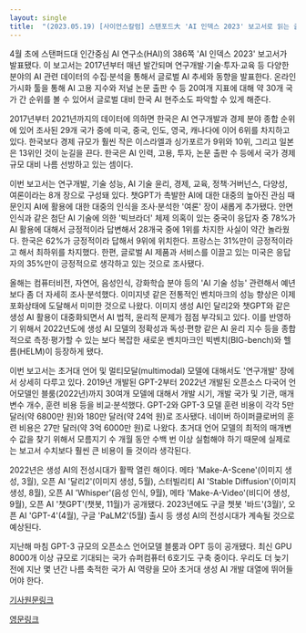 ```yaml
---
layout: single
title:  "(2023.05.19) [사이언스칼럼] 스탠포드大 'AI 인덱스 2023' 보고서로 읽는 글로벌 AI 트랜드"
---
```


4월 초에 스탠퍼드대 인간중심 AI 연구소(HAI)의 386쪽 'AI 인덱스 2023' 보고서가 발표됐다. 이 보고서는 2017년부터 매년 발간되며 연구개발·기술·투자·교육 등 다양한 분야의 AI 관련 데이터의 수집·분석을 통해서 글로벌 AI 추세와 동향을 발표한다. 온라인 가시화 툴을 통해 AI 고용 지수와 저널 논문 출판 수 등 20여개 지표에 대해 약 30개 국가 간 순위를 볼 수 있어서 글로벌 대비 한국 AI 현주소도 파악할 수 있게 해준다.

2017년부터 2021년까지의 데이터에 의하면 한국은 AI 연구개발과 경제 분야 종합 순위에 있어 조사된 29개 국가 중에 미국, 중국, 인도, 영국, 캐나다에 이어 6위를 차지하고 있다. 한국보다 경제 규모가 훨씬 작은 이스라엘과 싱가포르가 9위와 10위, 그리고 일본은 13위인 것이 눈길을 끈다. 한국은 AI 인력, 고용, 투자, 논문 출판 수 등에서 국가 경제 규모 대비 나름 선방하고 있는 셈이다.

이번 보고서는 연구개발, 기술 성능, AI 기술 윤리, 경제, 교육, 정책·거버넌스, 다양성, 여론이라는 8개 장으로 구성돼 있다. 챗GPT가 촉발한 AI에 대한 대중의 높아진 관심 때문인지 AI에 활용에 대한 대중의 인식을 조사·분석한 '여론' 장이 새롭게 추가됐다. 안면인식과 같은 첨단 AI 기술에 의한 '빅브라더' 체제 의혹이 있는 중국이 응답자 중 78%가 AI 활용에 대해서 긍정적이라 답변해서 28개국 중에 1위를 차지한 사실이 약간 놀라웠다. 한국은 62%가 긍정적이라 답해서 9위에 위치한다. 프랑스는 31%만이 긍정적이라고 해서 최하위를 차지했다. 한편, 글로벌 AI 제품과 서비스를 이끌고 있는 미국은 응답자의 35%만이 긍정적으로 생각하고 있는 것으로 조사됐다.

올해는 컴퓨터비전, 자연어, 음성인식, 강화학습 분야 등의 'AI 기술 성능' 관련해서 예년보다 좀 더 자세히 조사·분석했다. 이미지넷 같은 전통적인 벤치마크의 성능 향상은 이제 포화상태에 도달해서 미미한 것으로 나왔다. 이미지 생성 AI인 달리2와 챗GPT와 같은 생성 AI 활용이 대중화되면서 AI 법적, 윤리적 문제가 점점 부각되고 있다. 이를 반영하기 위해서 2022년도에 생성 AI 모델의 정확성과 독성·편향 같은 AI 윤리 지수 등을 종합적으로 측정·평가할 수 있는 보다 복잡한 새로운 벤치마크인 빅벤치(BIG-bench)와 헬름(HELM)이 등장하게 됐다.

이번 보고서는 초거대 언어 및 멀티모달(multimodal) 모델에 대해서도 '연구개발' 장에서 상세히 다루고 있다. 2019년 개발된 GPT-2부터 2022년 개발된 오픈소스 다국어 언어모델인 블룸(2022년)까지 30여개 모델에 대해서 개발 시기, 개발 국가 및 기관, 매개변수 개수, 훈련 비용 등을 비교·분석했다. GPT-2와 GPT-3 모델 훈련 비용이 각각 5만 달러(약 6800만 원)와 180만 달러(약 24억 원)로 조사됐다. 네이버 하이퍼클로버의 훈련 비용은 27만 달러(약 3억 6000만 원)로 나왔다. 초거대 언어 모델의 최적의 매개변수 값을 찾기 위해서 모름지기 수 개월 동안 수백 번 이상 실험해야 하기 때문에 실제로는 보고서 수치보다 훨씬 큰 비용이 들 것이라 생각된다.

2022년은 생성 AI의 전성시대가 활짝 열린 해이다. 메타 'Make-A-Scene'(이미지 생성, 3월), 오픈 AI '달리2'(이미지 생성, 5월), 스터빌리티 AI 'Stable Diffusion'(이미지 생성, 8월), 오픈 AI 'Whisper'(음성 인식, 9월), 메타 'Make-A-Video'(비디어 생성, 9월), 오픈 AI '챗GPT'(챗봇, 11월)가 공개됐다. 2023년에도 구글 쳇봇 '바드'(3월)', 오픈 AI 'GPT-4'(4월), 구글 'PaLM2'(5월) 출시 등 생성 AI의 전성시대가 계속될 것으로 예상된다.

지난해 마침 GPT-3 규모의 오픈소스 언어모델 블룸과 OPT 등이 공개됐다. 최신 GPU 8000개 이상 규모로 기대되는 국가 슈퍼컴퓨터 6호기도 구축 중이다. 우리도 더 늦기 전에 지난 몇 년간 나름 축적한 국가 AI 역량을 모아 초거대 생성 AI 개발 대열에 뛰어들어야 한다. 

[기사원문링크](http://www.joongdo.co.kr/web/view.php?lcode=&series=&key=20230518010005439)

[영문링크](https://www.linkedin.com/pulse/reading-glimpse-global-ai-trends-through-stanfords-index-hwang%3FtrackingId=M2OpoCUQSlT4mqdpWVng0g%253D%253D/?trackingId=M2OpoCUQSlT4mqdpWVng0g%3D%3D)
